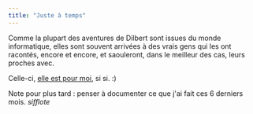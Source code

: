 ```yaml
---
title: "Juste à temps"
---
```


Comme la plupart des aventures de Dilbert sont issues du monde informatique,
elles sont souvent arrivées à des vrais gens qui les ont racontés, encore et
encore, et saouleront, dans le meilleur des cas, leurs proches avec.

Celle-ci, [elle est pour
moi](http://www.dilbert.com/comics/dilbert/archive/dilbert-20061208.html), si
si. :)

Note pour plus tard : penser à documenter ce que j'ai fait ces 6 derniers
mois. *sifflote*

